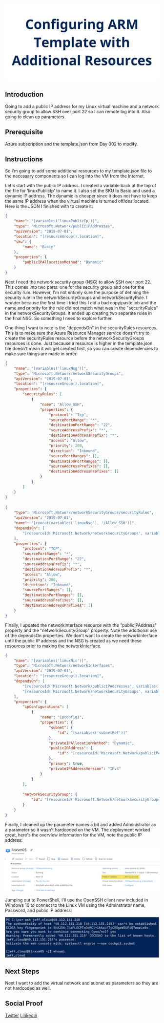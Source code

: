 ![banner](./img/banner.png)

## Introduction

Going to add a public IP address for my Linux virtual machine and a network security group to allow SSH over port 22 so I can remote log into it. Also going to clean up parameters.

## Prerequisite

Azure subscription and the template.json from Day 002 to modify.

## Instructions

So I'm going to add some additional resources to my template.json file to the necessary components so I can log into the VM from the Internet.

Let's start with the public IP address. I created a variable back at the top of the file for 'linuxPublicIp' to name it. I also set the SKU to Basic and used a dynamic IP address. The dynamic is cheaper since it does not have to keep the same IP address when the virtual machine is turned off/deallocated. Here is the JSON I finished with to create it:

```json
{
    "name": "[variables('linuxPublicIp')]",
    "type": "Microsoft.Network/publicIPAddresses",
    "apiVersion": "2019-07-01",
    "location": "[resourceGroup().location]",
    "sku": {
        "name": "Basic"
    },
    "properties": {
        "publicIPAllocationMethod": "Dynamic"
    }
}
```

Next I need the network security group (NSG) to allow SSH over port 22. This comes into two parts: one for the security group and one for the security rule. However, I'm not entirely sure the purpose of defining the security rule in the networkSecurityGroups and networkSecurityRule. I wonder because the first time I tried this I did a bad copy/paste job and the name and priority for the rule did not match what was in the "securityRules" in the networkSecurityGroups. It ended up creating two separate rules in the final NSG. So something I need to explore further.

One thing I want to note is the "dependsOn" in the securityRules resources. This is to make sure the Azure Resource Manager service doesn't try to create the securityRules resource before the networkSecurityGroups resources is done. Just because a resource is higher in the template.json file doesn't mean it will get created first, so you can create dependencies to make sure things are made in order.

```json
{
    "name": "[variables('linuxNsg')]",
    "type": "Microsoft.Network/networkSecurityGroups",
    "apiVersion": "2019-07-01",
    "location": "[resourceGroup().location]",
    "properties": {
        "securityRules": [
            {
                "name": "Allow_SSH",
                "properties": {
                    "protocol": "Tcp",
                    "sourcePortRange": "*",
                    "destinationPortRange": "22",
                    "sourceAddressPrefix": "*",
                    "destinationAddressPrefix": "*",
                    "access": "Allow",
                    "priority": 200,
                    "direction": "Inbound",
                    "sourcePortRanges": [],
                    "destinationPortRanges": [],
                    "sourceAddressPrefixes": [],
                    "destinationAddressPrefixes": []
                }
            }
        ]
    }
}

{
    "type": "Microsoft.Network/networkSecurityGroups/securityRules",
    "apiVersion": "2019-07-01",
    "name": "[concat(variables('linuxNsg'), '/Allow_SSH')]",
    "dependsOn": [
        "[resourceId('Microsoft.Network/networkSecurityGroups', variables('linuxNsg'))]"
    ],
    "properties": {
        "protocol": "TCP",
        "sourcePortRange": "*",
        "destinationPortRange": "22",
        "sourceAddressPrefix": "*",
        "destinationAddressPrefix": "*",
        "access": "Allow",
        "priority": 200,
        "direction": "Inbound",
        "sourcePortRanges": [],
        "destinationPortRanges": [],
        "sourceAddressPrefixes": [],
        "destinationAddressPrefixes": []
    }
}
```

Finally, I updated the networkInterface resource with the "publicIPAddress" property and the "networkSecurityGroup" property. Note the additional use of the dependsOn properties. We don't want to create the networkInterface until the public IP address and the NSG is created as we need these resources prior to making the networkInterface.

```json
{
    "name": "[variables('linuxNic')]",
    "type": "Microsoft.Network/networkInterfaces",
    "apiVersion": "2019-07-01",
    "location": "[resourceGroup().location]",
    "dependsOn": [
        "[resourceId('Microsoft.Network/publicIPAddresses', variables('linuxPublicIp'))]",
        "[resourceId('Microsoft.Network/networkSecurityGroups', variables('linuxNsg'))]"                
    ],
    "properties": {
        "ipConfigurations": [
            {
                "name": "ipconfig1",
                "properties": {
                    "subnet": {
                        "id": "[variables('subnetRef')]"
                    },
                    "privateIPAllocationMethod": "Dynamic",
                    "publicIPAddress": {
                        "id": "[resourceId('Microsoft.Network/publicIPAddresses', variables('linuxPublicIp'))]"
                    },
                    "primary": true,
                    "privateIPAddressVersion": "IPv4"
                }
            }
        ],

        "networkSecurityGroup": {
            "id": "[resourceId('Microsoft.Network/networkSecurityGroups', variables('linuxNsg'))]"
        }
    }
}
```

Finally, I cleaned up the parameter names a bit and added Administrator as a parameter so it wasn't hardcoded on the VM.
The deployment worked great, here's the overview information for the VM, note the public IP address:

![Virtual Machine Overview](./img/VmOverview.png)

Jumping out to PowerShell, I'll use the OpenSSH client now included in Windows 10 to connect to the Linux VM using the Adminstrator name, Password, and public IP address:

![SSH Success Connection](./img/SshSuccess.png)

## Next Steps

Next I want to add the virtual network and subnet as parameters so they are not hardcoded as well.

## Social Proof

[Twitter](https://twitter.com/JeffWBrown/status/1299186603047268352?s=20)
[LinkedIn](https://www.linkedin.com/posts/jeffwaynebrown_jeffbrowntech100daysofcloud-activity-6704952528074887168-7ggB)

